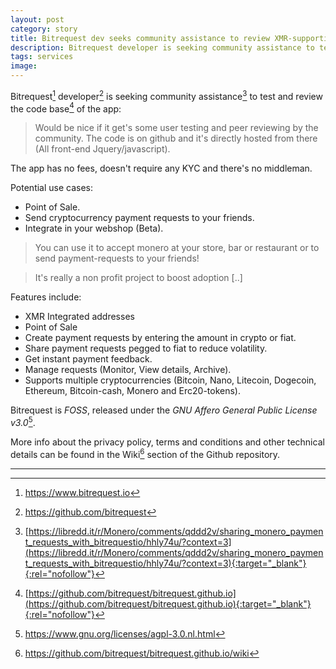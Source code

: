 ```yaml
---
layout: post
category: story
title: Bitrequest dev seeks community assistance to review XMR-supporting app
description: Bitrequest developer is seeking community assistance to test and review the code base of the app.
tags: services
image: 
---
```


Bitrequest[^1] developer[^2] is seeking community assistance[^3] to test and review the code base[^4] of the app:

> Would be nice if it get's some user testing and peer reviewing by the community. The code is on github and it's directly hosted from there (All front-end Jquery/javascript).

The app has no fees, doesn't require any KYC and there's no middleman. 

Potential use cases:

- Point of Sale.
- Send cryptocurrency payment requests to your friends.
- Integrate in your webshop (Beta).

> You can use it to accept monero at your store, bar or restaurant or to send payment-requests to your friends!

> It's really a non profit project to boost adoption [..]

Features include:

- XMR Integrated addresses
- Point of Sale
- Create payment requests by entering the amount in crypto or fiat.
- Share payment requests pegged to fiat to reduce volatility.
- Get instant payment feedback.
- Manage requests (Monitor, View details, Archive).
- Supports multiple cryptocurrencies (Bitcoin, Nano, Litecoin, Dogecoin, Ethereum, Bitcoin-cash, Monero and Erc20-tokens).

Bitrequest is *FOSS*, released under the *GNU Affero General Public License v3.0*[^5]. 

More info about the privacy policy, terms and conditions and other technical details can be found in the Wiki[^6] section of the Github repository.

---

[^1]: https://www.bitrequest.io
[^2]: https://github.com/bitrequest
[^3]: [https://libredd.it/r/Monero/comments/qddd2v/sharing_monero_payment_requests_with_bitrequestio/hhly74u/?context=3](https://libredd.it/r/Monero/comments/qddd2v/sharing_monero_payment_requests_with_bitrequestio/hhly74u/?context=3){:target="_blank"}{:rel="nofollow"}
[^4]: [https://github.com/bitrequest/bitrequest.github.io](https://github.com/bitrequest/bitrequest.github.io){:target="_blank"}{:rel="nofollow"}
[^5]: https://www.gnu.org/licenses/agpl-3.0.nl.html
[^6]: https://github.com/bitrequest/bitrequest.github.io/wiki
